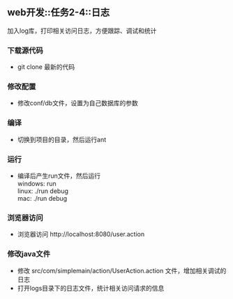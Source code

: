 ## web开发::任务2-4::日志

加入log库，打印相关访问日志，方便跟踪、调试和统计

### 下载源代码
* git clone 最新的代码

### 修改配置
* 修改conf/db文件，设置为自己数据库的参数

### 编译
* 切换到项目的目录，然后运行ant

### 运行
* 编译后产生run文件，然后运行 <br>
windows: run <br>
linux: ./run debug <br>
mac: ./run debug <br>

### 浏览器访问
* 浏览器访问 http://localhost:8080/user.action

### 修改java文件
* 修改 src/com/simplemain/action/UserAction.action 文件，增加相关调试的日志
* 打开logs目录下的日志文件，统计相关访问请求的信息
